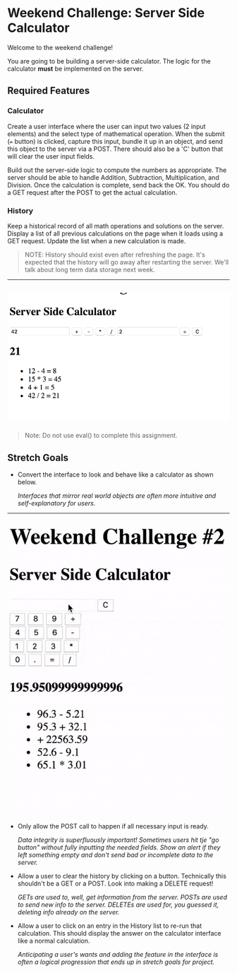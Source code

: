# Weekend Challenge: Server Side Calculator

Welcome to the weekend challenge!

You are going to be building a server-side calculator. The logic for the calculator **must** be implemented on the server.

## Required Features

### Calculator

Create a user interface where the user can input two values (2 input elements) and the select type of mathematical operation. When the submit (`=` button) is clicked, capture this input, bundle it up in an object, and send this object to the server via a POST. There should also be a 'C' button that will clear the user input fields.

Build out the server-side logic to compute the numbers as appropriate. The server should be able to handle Addition, Subtraction, Multiplication, and Division. Once the calculation is complete, send back the OK. You should do a GET request after the POST to get the actual calculation.

### History

Keep a historical record of all math operations and solutions on the server. Display a list of all previous calculations on the page when it loads using a GET request. Update the list when a new calculation is made.

> NOTE: History should exist even after refreshing the page. It's expected that the history will go away after restarting the server. We'll talk about long term data storage next week.

---

## ![base mode interface](images/baseMode.png)

> Note: Do not use eval() to complete this assignment.

## Stretch Goals

-   Convert the interface to look and behave like a calculator as shown below.

    _Interfaces that mirror real world objects are often more intuitive and self-explanatory for users._

---

## ![calculator interface](images/stretchGoal_interface.gif)

-   Only allow the POST call to happen if all necessary input is ready.

    _Data integrity is superfluously important! Sometimes users hit tje "go button" without fully inputting the needed fields. Show an alert if they left something empty and don't send bad or incomplete data to the server._

-   Allow a user to clear the history by clicking on a button. Technically this shouldn't be a GET or a POST. Look into making a DELETE request!

    _GETs are used to, well, get information from the server. POSTs are used to send new info to the server. DELETEs are used for, you guessed it, deleting info already on the server._

-   Allow a user to click on an entry in the History list to re-run that calculation. This should display the answer on the calculator interface like a normal calculation.

    _Anticipating a user's wants and adding the feature in the interface is often a logical progression that ends up in stretch goals for project._
